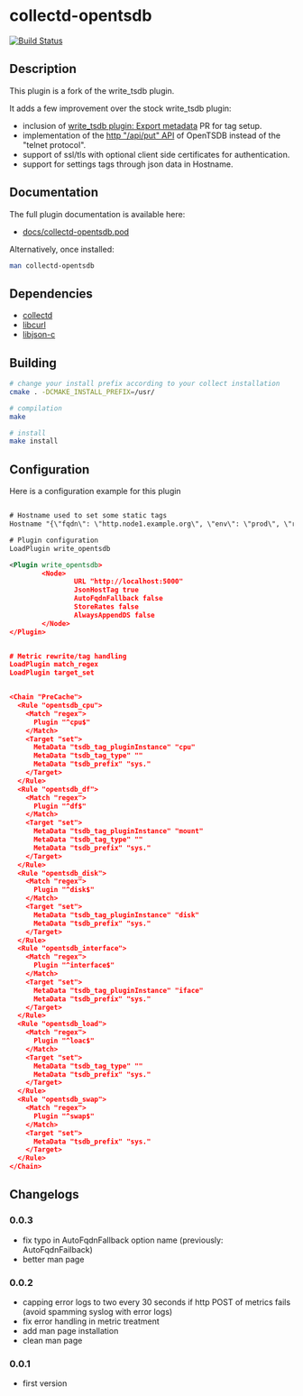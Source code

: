 # collectd-opentsdb

[![Build Status](https://travis-ci.org/kakwa/collectd-opentsdb.svg?branch=master)](https://travis-ci.org/kakwa/collectd-opentsdb)

## Description

This plugin is a fork of the write_tsdb plugin.

It adds a few improvement over the stock write_tsdb plugin:

* inclusion of [write_tsdb plugin: Export metadata](https://github.com/collectd/collectd/pull/1655/files) PR for tag setup.
* implementation of the [http "/api/put" API](http://opentsdb.net/docs/build/html/api_http/put.html) of OpenTSDB instead of the "telnet protocol".
* support of ssl/tls with optional client side certificates for authentication.
* support for settings tags through json data in Hostname.

## Documentation

The full plugin documentation is available here:

* [docs/collectd-opentsdb.pod](https://github.com/kakwa/collectd-tsdb2/blob/master/docs/collectd-opentsdb.pod)

Alternatively, once installed:

```bash
man collectd-opentsdb
```

## Dependencies

* [collectd](https://collectd.org/)
* [libcurl](https://curl.haxx.se/)
* [libjson-c](https://github.com/json-c/json-c)

## Building

```bash
# change your install prefix according to your collect installation
cmake . -DCMAKE_INSTALL_PREFIX=/usr/

# compilation
make

# install
make install
```

## Configuration

Here is a configuration example for this plugin

```xml

# Hostname used to set some static tags
Hostname "{\"fqdn\": \"http.node1.example.org\", \"env\": \"prod\", \"role\": \"http\"}"

# Plugin configuration
LoadPlugin write_opentsdb

<Plugin write_opentsdb>
        <Node>
                URL "http://localhost:5000"
                JsonHostTag true
                AutoFqdnFallback false
                StoreRates false
                AlwaysAppendDS false
        </Node>
</Plugin>


# Metric rewrite/tag handling
LoadPlugin match_regex
LoadPlugin target_set


<Chain "PreCache">
  <Rule "opentsdb_cpu">
    <Match "regex">
      Plugin "^cpu$"
    </Match>
    <Target "set">
      MetaData "tsdb_tag_pluginInstance" "cpu"
      MetaData "tsdb_tag_type" ""
      MetaData "tsdb_prefix" "sys."
    </Target>
  </Rule>
  <Rule "opentsdb_df">
    <Match "regex">
      Plugin "^df$"
    </Match>
    <Target "set">
      MetaData "tsdb_tag_pluginInstance" "mount"
      MetaData "tsdb_tag_type" ""
      MetaData "tsdb_prefix" "sys."
    </Target>
  </Rule>
  <Rule "opentsdb_disk">
    <Match "regex">
      Plugin "^disk$"
    </Match>
    <Target "set">
      MetaData "tsdb_tag_pluginInstance" "disk"
      MetaData "tsdb_prefix" "sys."
    </Target>
  </Rule>
  <Rule "opentsdb_interface">
    <Match "regex">
      Plugin "^interface$"
    </Match>
    <Target "set">
      MetaData "tsdb_tag_pluginInstance" "iface"
      MetaData "tsdb_prefix" "sys."
    </Target>
  </Rule>
  <Rule "opentsdb_load">
    <Match "regex">
      Plugin "^loac$"
    </Match>
    <Target "set">
      MetaData "tsdb_tag_type" ""
      MetaData "tsdb_prefix" "sys."
    </Target>
  </Rule>
  <Rule "opentsdb_swap">
    <Match "regex">
      Plugin "^swap$"
    </Match>
    <Target "set">
      MetaData "tsdb_prefix" "sys."
    </Target>
  </Rule>
</Chain>
```

## Changelogs

### 0.0.3

* fix typo in AutoFqdnFallback option name (previously: AutoFqdnFailback)
* better man page

### 0.0.2

* capping error logs to two every 30 seconds if http POST of metrics fails (avoid spamming syslog with error logs)
* fix error handling in metric treatment
* add man page installation
* clean man page

### 0.0.1

* first version
